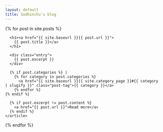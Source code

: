 ```yaml
---
layout: default
title: Sodhinchu's blog
---
```

<div class="posts">
  {% for post in site.posts %}
    <article class="post">

      <h1><a href="{{ site.baseurl }}{{ post.url }}">
        {{ post.title }}</a>
      </h1>

      <div class="entry">
        {{ post.excerpt }}
      </div>
      
      {% if post.categories %} | 
        {% for category in post.categories %}
          <a href="{{ site.baseurl }}{{ site.category_page }}#{{ category | slugify }}" class="post-tag">{{ category }}</a>
        {% endfor %}
    {% endif %}

      {% if post.excerpt != post.content %}
        <a href="{{ post.url }}">Read more</a>
      {% endif %}
    </article>
  {% endfor %}
</div>
